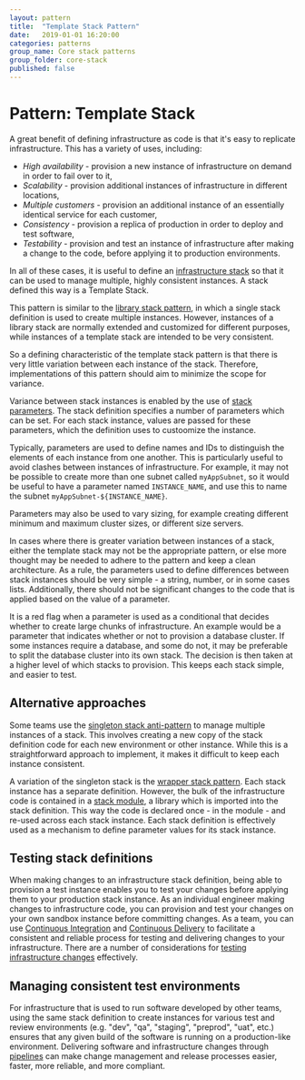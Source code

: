 ```yaml
---
layout: pattern
title:  "Template Stack Pattern"
date:   2019-01-01 16:20:00
categories: patterns
group_name: Core stack patterns
group_folder: core-stack
published: false
---
```


# Pattern: Template Stack

A great benefit of defining infrastructure as code is that it's easy to replicate infrastructure. This has a variety of uses, including:

- *High availability* - provision a new instance of infrastructure on demand in order to fail over to it,
- *Scalability* - provision additional instances of infrastructure in different locations,
- *Multiple customers* - provision an additional instance of an essentially identical service for each customer,
- *Consistency* - provision a replica of production in order to deploy and test software,
- *Testability* - provision and test an instance of infrastructure after making a change to the code, before applying it to production environments.

In all of these cases, it is useful to define an [infrastructure stack](index.html) so that it can be used to manage multiple, highly consistent instances. A stack defined this way is a Template Stack.

This pattern is similar to the [library stack pattern](library-stack.adoc), in which a single stack definition is used to create multiple instances. However, instances of a library stack are normally extended and customized for different purposes, while instances of a template stack are intended to be very consistent.

So a defining characteristic of the template stack pattern is that there is very little variation between each instance of the stack. Therefore, implementations of this pattern should aim to minimize the scope for variance.

Variance between stack instances is enabled by the use of [stack parameters](../stack-parameter/README.adoc). The stack definition specifies a number of parameters which can be set. For each stack instance, values are passed for these parameters, which the definition uses to custoomize the instance.

Typically, parameters are used to define names and IDs to distinguish the elements of each instance from one another. This is particularly useful to avoid clashes between instances of infrastructure. For example, it may not be possible to create more than one subnet called `myAppSubnet`, so it would be useful to have a parameter named `INSTANCE_NAME`, and use this to name the subnet `myAppSubnet-${INSTANCE_NAME}`.

Parameters may also be used to vary sizing, for example creating different minimum and maximum cluster sizes, or different size servers.

In cases where there is greater variation between instances of a stack, either the template stack may not be the appropriate pattern, or else more thought may be needed to adhere to the pattern and keep a clean architecture. As a rule, the parameters used to define differences between stack instances should be very simple - a string, number, or in some cases lists. Additionally, there should not be significant changes to the code that is applied based on the value of a parameter.

It is a red flag when a parameter is used as a conditional that decides whether to create large chunks of infrastructure. An example would be a parameter that indicates whether or not to provision a database cluster. If some instances require a database, and some do not, it may be preferable to split the database cluster into its own stack. The decision is then taken at a higher level of which stacks to provision. This keeps each stack simple, and easier to test.


## Alternative approaches

Some teams use the [singleton stack anti-pattern](singleton-stack.html) to manage multiple instances of a stack. This involves creating a new copy of the stack definition code for each new environment or other instance. While this is a straightforward approach to implement, it makes it difficult to keep each instance consistent.

A variation of the singleton stack is the [wrapper stack pattern](wrapper-stack.adoc). Each stack instance has a separate definition. However, the bulk of the infrastructure code is contained in a [stack module](stack-module.adoc), a library which is imported into the stack definition. This way the code is declared once - in the module - and re-used across each stack instance. Each stack definition is effectively used as a mechanism to define parameter values for its stack instance. 


## Testing stack definitions

When making changes to an infrastructure stack definition, being able to provision a test instance enables you to test your changes before applying them to your production stack instance. As an individual engineer making changes to infrastructure code, you can provision and test your changes on your own sandbox instance before committing changes. As a team, you can use [Continuous Integration](https://martinfowler.com/articles/continuousIntegration.html) and [Continuous Delivery](https://martinfowler.com/bliki/ContinuousDelivery.html) to facilitate a consistent and reliable process for testing and delivering changes to your infrastructure. There are a number of considerations for [testing infrastructure changes](../stack-testing/README.adoc) effectively.


## Managing consistent test environments

For infrastructure that is used to run software developed by other teams, using the same stack definition to create instances for various test and review environments (e.g. "dev", "qa", "staging", "preprod", "uat", etc.) ensures that any given build of the software is running on a production-like environment. Delivering software and infrastructure changes through [pipelines](../stack-pipelines) can make change management and release processes easier, faster, more reliable, and more compliant.


